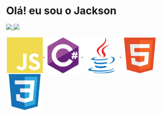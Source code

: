 <h1 align="left">Olá! eu sou o Jackson </h1>

<div align="left">
  <a href="https://github.com/jacksonbalestribeiro/">
  <img height="180em" src="https://github-readme-stats.vercel.app/api?username=jacksonbalestribeiro&show_icons=true&theme=dark&include_all_commits=true&count_private=true"/>
  <img height="180em" src="https://github-readme-stats.vercel.app/api/top-langs/?username=jacksonbalestribeiro&layout=compact&langs_count=7&theme=dark"/>
</div>
<div style="display: inline_block" align="left"><br>
  <img align="center"  height="100" width="100" src="https://raw.githubusercontent.com/devicons/devicon/master/icons/javascript/javascript-plain.svg">
  <img align="center"  height="100" width="100" src="https://raw.githubusercontent.com/devicons/devicon/master/icons/csharp/csharp-original.svg">
  <img align="center"  height="100" width="100" src="https://raw.githubusercontent.com/devicons/devicon/master/icons/java/java-original.svg">
  <img align="center"  height="100" width="100" src="https://raw.githubusercontent.com/devicons/devicon/master/icons/html5/html5-original.svg">
  <img align="center"  height="100" width="100" src="https://raw.githubusercontent.com/devicons/devicon/master/icons/css3/css3-original.svg">
</div>
